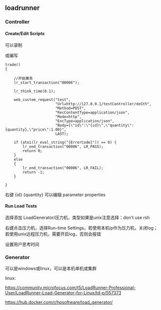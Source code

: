 ## loadrunner

### Controller

#### Create/Edit Scripts

可以录制

或编写

```
trade()
{

    //开始事务
    lr_start_transaction("00006");

    lr_think_time(0.1);

	web_custom_request("test", 
					   "Url=http://127.0.0.1/testController/doSth",
					   "Method=POST",
                       "RecContentType=application/json",
					   "Mode=http",
                       "EncType=application/json",
                       "Body={\"id\":\"{id}\",\"quantity\":{quantity},\"price\":1.00}",
					   LAST);
    
	if (atoi(lr_eval_string("{ErrorCode}")) == 0) {
		lr_end_transaction("00006", LR_PASS);					 
		return 0;
	}
	else
	{
		lr_end_transaction("00006", LR_FAIL);
		return -1;
	}

}
```



右键 {id} {quantity} 可以编辑 parameter properties

#### Run Load Tests

选择添加 LoadGenerator/压力机，类型如果是unix注意选择：don't use rsh

右键点击压力机，选择Run-time Settings，若使用本机ip作为压力机，关闭log；若使用unix远程压力机，需要开启log，否则会报错

设置用户思考时间

### Generator

可以是windows或linux，可以是本机单机或集群

linux: 

https://community.microfocus.com/t5/LoadRunner-Professional-User/LoadRunner-Load-Generator-for-Linux/td-p/557373

https://hub.docker.com/r/hpsoftware/load_generator/